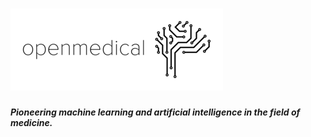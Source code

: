 # ![openmedicalLogo](/logo.PNG)
_**Pioneering machine learning and artificial intelligence in the field of medicine.**_
